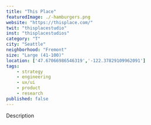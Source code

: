 ```yaml
---
title: "This Place"
featuredImage: ./-hamburgers.png
website: "https://thisplace.com/"
twit: "thisplacestudio"
inst: "thisplacestudios"
category: "T"
city: "Seattle"
neighborhood: "Fremont"
size: "Large (41-100)"
location: ['47.67066986546319','-122.37829109962091']
tags:
    - strategy
    - engineering
    - ux/ui
    - product
    - research
published: false
---
```


Description
